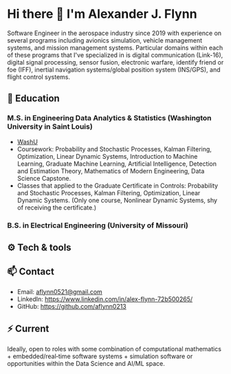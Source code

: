 # Hi there 👋 I'm Alexander J. Flynn

Software Engineer in the aerospace industry since 2019 with experience on several programs including avionics simulation, vehicle management systems, and mission management systems.  Particular domains within each of these programs that I've specialized in is digital communication (Link-16), digital signal processing, sensor fusion, electronic warfare, identify friend or foe (IFF), inertial navigation systems/global position system (INS/GPS), and flight control systems.

## 🔭 Education
### M.S. in Engineering Data Analytics & Statistics (Washington University in Saint Louis) 
- [WashU](https://www.usnews.com/best-colleges/washington-university-in-st-louis-2520)
- Coursework: Probability and Stochastic Processes, Kalman Filtering, Optimization, Linear Dynamic Systems, Introduction to Machine Learning, Graduate Machine Learning, Artificial Intelligence, Detection and Estimation Theory, Mathematics of Modern Engineering, Data Science Capstone.
- Classes that applied to the Graduate Certificate in Controls: Probability and Stochastic Processes, Kalman Filtering, Optimization, Linear Dynamic Systems.  (Only one course, Nonlinear Dynamic Systems, shy of receiving the certificate.)

### B.S. in Electrical Engineering (University of Missouri)
 

## ⚙️ Tech & tools


## 📫 Contact
- Email: aflynn0521@gmail.com  
- LinkedIn: https://www.linkedin.com/in/alex-flynn-72b500265/  
- GitHub: https://github.com/aflynn0213

## ⚡ Current
Ideally, open to roles with some combination of computational mathematics + embedded/real‑time software systems + simulation software or opportunities within the Data Science and AI/ML space.


<!-- Optional: GitHub stats / languages -->
<!-- Example: ![Top Langs](https://github-readme-stats.vercel.app/api/top-langs/?username=aflynn0213&layout=compact) -->
